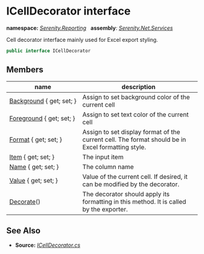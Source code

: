 # ICellDecorator interface
**namespace:** *[Serenity.Reporting](../README.md#serenity.reporting-namespace)*   **assembly**: *[Serenity.Net.Services](../README.md)*

Cell decorator interface mainly used for Excel export styling.

```csharp
public interface ICellDecorator
```

## Members

| name | description |
| --- | --- |
| [Background](ICellDecorator/Background.md) { get; set; } | Assign to set background color of the current cell |
| [Foreground](ICellDecorator/Foreground.md) { get; set; } | Assign to set text color of the current cell |
| [Format](ICellDecorator/Format.md) { get; set; } | Assign to set display format of the current cell. The format should be in Excel formatting style. |
| [Item](ICellDecorator/Item.md) { get; set; } | The input item |
| [Name](ICellDecorator/Name.md) { get; set; } | The column name |
| [Value](ICellDecorator/Value.md) { get; set; } | Value of the current cell. If desired, it can be modified by the decorator. |
| [Decorate](ICellDecorator/Decorate.md)() | The decorator should apply its formatting in this method. It is called by the exporter. |

## See Also

* **Source:** *[ICellDecorator.cs](https://github.com/serenity-is/Serenity/blob/master/src/Serenity.Net.Services/Reporting/Decorators/ICellDecorator.cs)*